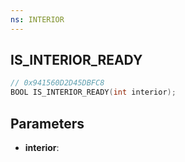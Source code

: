 ```yaml
---
ns: INTERIOR
---
```

## IS_INTERIOR_READY

```c
// 0x941560D2D45DBFC8
BOOL IS_INTERIOR_READY(int interior);
```

## Parameters
* **interior**:
